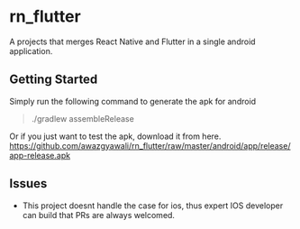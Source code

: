 # rn_flutter

A projects that merges React Native and Flutter in a single android application.

## Getting Started

Simply run the following command to generate the apk for android

> ./gradlew assembleRelease

Or if you just want to test the apk, download it from here. https://github.com/awazgyawali/rn_flutter/raw/master/android/app/release/app-release.apk


## Issues

- This project doesnt handle the case for ios, thus expert IOS developer can build that PRs are always welcomed.
